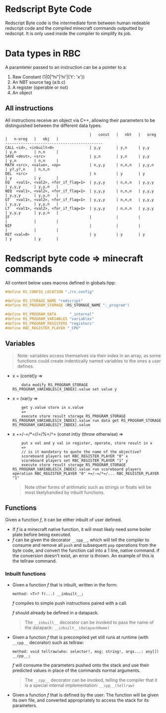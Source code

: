 # Redscript Byte Code

Redscript Byte code is the intermediate form between human redeable redscript code and the compiled minecraft commands outputted by redscript. It is only used inside the compiler to simplify its job.

# Data types in RBC

A paramteter passed to an instruction can be a pointer to a:

1. Raw Constant (1|0|"hi"|'hi'|{'t': 'x'})
2. An NBT source tag (a:b.c)
3. A register (operable or not)
4. An object
## All instructions

All instructions receive an object via C++, allowing their parameters to be distinguished between the different data types.

```
                                      |   const   |   nbt   |   oreg   |   n-oreg   |   obj   |
--------------------------------------------
CALL <id>, <inbuilt=0>                | y,y       | y,n     | y,y      | y,n        | n,n     |
SAVE <dest>, <src>                    | y,n       | y,n     | y,y      | y,n        | n,n     |
MATH <src>, <value>, <op>             | n,y,y     | n,n,n   | y,y,n    | y?,y?,n    | n,n,n
DEL  <src>                            | n         | y       | y        | y          | y       |
EQ   <val1>, <val2>, <for_if_flag=1>  | y,y,y     | n,n,n   | y,y,y    | y,y,y      | y,y,n   |
NEQ  <val1>, <val2>, <for_if_flag=1>  | y,y,y     | n,n,n   | y,y,y    | y,y,y      | y,y,n   |
GT   <val1>, <val2>, <for_if_flag=1>  | y,y,y     | n,n,n   | y,y,y    | y,y,y      | y,y,n   |
LT   <val1>, <val2>, <for_if_flag=1>  | y,y,y     | n,n,n   | y,y,y    | y,y,y      | y,y,n   |
IF                                    |           |         |          |            |         |
NIF                                   |           |         |          |            |         |
RET <val=0>                           | y         | y       | y        | y          | y       |

```


# Redscript byte code => minecraft commands

All content below uses macros defined in globals.hpp:
```c++
#define RS_CONFIG_LOCATION "./rs.config"

#define RS_STORAGE_NAME "redscript"
#define RS_PROGRAM_STORAGE (RS_STORAGE_NAME ":_program")

#define RS_PROGRAM_DATA      "_internal"
#define RS_PROGRAM_VARIABLES "variables"
#define RS_PROGRAM_REGISTERS "registers"
#define RBC_REGISTER_PLAYER "_CPU"
```
## Variables

> Note: variables access themselves via their index in an array, as some functions could create indentically named variables to the ones a user defines.

- x = (const)y => 
    ```
        data modify RS_PROGRAM_STORAGE RS_PROGRAM_VARIABLES[X_INDEX].value set value y
    ```
- x = (var)y =>
    ```
        get y.value store in x.value
        =>
        execute store result storage RS_PROGRAM_STORAGE RS_PROGRAM_VARIABLES[X_INDEX].value run data get RS_PROGRAM_STORAGE RS_PROGRAM_VARIABLES[Y_INDEX].value 
    ```

- x +=/-=/*=//=/%=/^= (const int)y (throw otherwise) =>
    ```
        put x val and y val in register, operate, store result in x
        =>
        // is it mandatory to quote the name of the objective?
        scoreboard players set RBC_REGISTER_PLAYER "0" x
        scoreboard players set RBC_REGISTER_PLAYER "1" y
        execute store result storage RS_PROGRAM_STORAGE RS_PROGRAM_VARIABLES[X_INDEX].value run scoreboard players operation RBC_REGISTER_PLAYER "0" +=/-=/*=/... RBC_REGISTER_PLAYER "1"
    ```
    > Note other forms of arithmatic such as strings or floats will be most likelyhandled by inbuilt functions. 

## Functions

Given a function $f$, it can be either inbuilt of user defined. 
- If $f$ is a minecraft native function, it will most likely need some boiler plate before being executed.
- $f$ can be given the decorator `__cpp__`, which will tell the compiler to consume and remove all `push` and subsequent `pop` operations from the byte code, and convert the function call into a 1 line, native command. 
    if the conversion doesn't exist, an error is thrown. An example of this is the tellraw command.
### Inbuilt functions

- Given a function $f$ that is inbuilt, written in the form:

    ```rsc
    method: <T>? f(...) __inbuilt__;
    ```

    $f$ compiles to simple push instructions paired with a call.

    $f$ should already be defined in a datapack.

    > The `__inbuilt__` decorator can be invoked to pass the name of the datapack: `__inbuilt__(datapackName)`

- Given a function $f$ that is precompiled yet still runs at runtime (with `__cpp__` decorator) such as tellraw:
    ```
    method: void tellraw(who: selector!, msg: string!, args...: any[]) __cpp__;
    ```

    $f$ will consume the parameters pushed onto the stack and use their predicted values in place of the commands normal arguments.

    > The `__cpp__` decorator can be invoked, telling the compiler that it is a special internal implementation: `__cpp__(tellraw)`

- Given a function $f$ that is defined by the user:
    The function will be given its own file, and converted appropriately to access the stack for its parameters.
